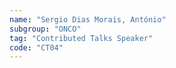 ```yaml
---
name: "Sergio Dias Morais, António"
subgroup: "ONCO"
tag: "Contributed Talks Speaker"
code: "CT04"
---
```

